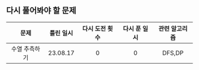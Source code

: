 ## 다시 풀어봐야 할 문제

|   문제    |  틀린 일시   | 다시 도전 횟수 | 다시 푼 일시 | 관련 알고리즘 |
|:-------:|:--------:|:--------:|:-------:|:-------:|
| 수열 추측하기 | 23.08.17 |    0     |    0    | DFS,DP  | 